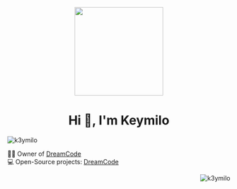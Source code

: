 <p align="center">
  <img src="https://github.com/thompsonemerson/thompsonemerson/raw/master/cover-thompson.png" height="200"/>
</p>

<h1 align="center">Hi 👋, I'm Keymilo</h1>

<p align="left"> 
  <img src="https://komarev.com/ghpvc/?username=k3ymilo&label=Profile%20views&color=0e75b6&style=flat" alt="k3ymilo" />
</p>

<p align="left">
  👨‍💻 Owner of <a href="https://github.com/DreamPoland">DreamCode</a> <br>
  💻 Open-Source projects: <a href="https://github.com/DreamPoland">DreamCode</a> <br>
</p>

<p align="right">
  <img src="https://github-readme-stats.vercel.app/api?username=k3ymilo&show_icons=true&locale=en" alt="k3ymilo" />
</p>

